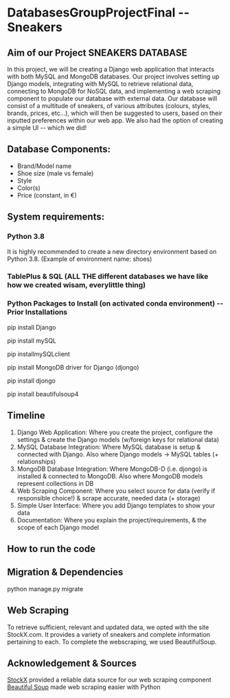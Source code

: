 # DatabasesGroupProjectFinal -- Sneakers

## Aim of our Project SNEAKERS DATABASE
In this project, we will be creating a Django web application that interacts with both MySQL and MongoDB databases. Our project involves setting up Django models, integrating with MySQL to retrieve relational data, connecting to MongoDB for NoSQL data, and implementing a web scraping component to populate our database with external data. Our database will consist of a multitude of sneakers, of various attributes (colours, styles, brands, prices, etc...), which will then be suggested to users, based on their inputted preferences within our web app. We also had the option of creating a simple UI -- which we did!

## Database Components:

- Brand/Model name
- Shoe size (male vs female)
- Style
- Color(s)
- Price (constant, in €)

## System requirements:

### Python 3.8

It is highly recommended to create a new directory environment based on Python 3.8. (Example of environment name: shoes)

### TablePlus & SQL (ALL THE different databases we have like how we created wisam, everylittle thing) 

### Python Packages to Install (on activated conda environment) -- Prior Installations

pip install Django

pip install mySQL

pip installmySQLclient

pip install MongoDB driver for Django (djongo)

pip install djongo

pip install beautifulsoup4

## Timeline

1. Django Web Application: Where you create the project, configure the settings & create the Django models (w/foreign keys for relational data)
2. MySQL Database Integration: Where MySQL database is setup & connected with Django. Also where Django models -> MySQL tables (+ relationships)
3. MongoDB Database Integration: Where MongoDB-D (i.e. djongo) is installed & connected to MongoDB. Also where MongoDB models represent collections in DB
4. Web Scraping Component: Where you select source for data (verify if responsible choice!) & scrape accurate, needed data (+ storage)
5. Simple User Interface: Where you add Django templates to show your data
6. Documentation: Where you explain the project/requirements, & the scope of each Django model







## How to run the code

## Migration & Dependencies

python manage.py migrate

## Web Scraping

To retrieve sufficient, relevant and updated data, we opted with the site StockX.com. It provides a variety of sneakers and complete information pertaining to each. To complete the webscraping, we used BeautifulSoup.

## Acknowledgement & Sources
[StockX](https://stockx.com) provided a reliable data source for our web scraping component
[Beautiful Soup](https://www.crummy.com/software/BeautifulSoup/) made web scraping easier with Python



